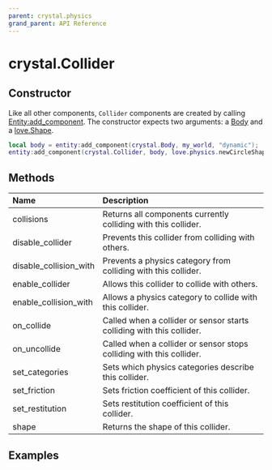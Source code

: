 ```yaml
---
parent: crystal.physics
grand_parent: API Reference
---
```


# crystal.Collider

## Constructor

Like all other components, `Collider` components are created by calling [Entity:add_component](/crystal/api/ecs/entity_add_component). The constructor expects two arguments: a [Body](body) and a [love.Shape](https://love2d.org/wiki/Shape).

```lua
local body = entity:add_component(crystal.Body, my_world, "dynamic");
entity:add_component(crystal.Collider, body, love.physics.newCircleShape(4));
```

## Methods

| Name                   | Description                                                           |
| :--------------------- | :-------------------------------------------------------------------- |
| collisions             | Returns all components currently colliding with this collider.        |
| disable_collider       | Prevents this collider from colliding with others.                    |
| disable_collision_with | Prevents a physics category from colliding with this collider.        |
| enable_collider        | Allows this collider to collide with others.                          |
| enable_collision_with  | Allows a physics category to collide with this collider.              |
| on_collide             | Called when a collider or sensor starts colliding with this collider. |
| on_uncollide           | Called when a collider or sensor stops colliding with this collider.  |
| set_categories         | Sets which physics categories describe this collider.                 |
| set_friction           | Sets friction coefficient of this collider.                           |
| set_restitution        | Sets restitution coefficient of this collider.                        |
| shape                  | Returns the shape of this collider.                                   |

## Examples
